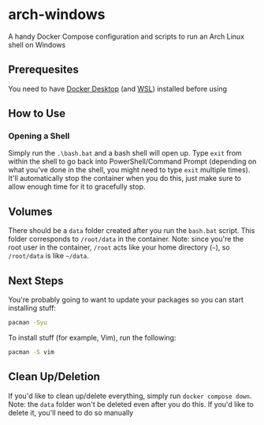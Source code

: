 # arch-windows

A handy Docker Compose configuration and scripts to run an Arch Linux shell on Windows

## Prerequesites

You need to have [Docker Desktop](https://docs.docker.com/desktop/install/windows-install/) (and [WSL](https://docs.microsoft.com/en-us/windows/wsl/install)) installed before using  

## How to Use

### Opening a Shell

Simply run the `.\bash.bat` and a bash shell will open up. Type `exit` from within the shell to go back into PowerShell/Command Prompt (depending on what you've done in the shell, you might need to type `exit` multiple times). It'll automatically stop the container when you do this, just make sure to allow enough time for it to gracefully stop.

## Volumes

There should be a `data` folder created after you run the `bash.bat` script. This folder corresponds to `/root/data` in the container. Note: since you're the root user in the container, `/root` acts like your home directory (`~`), so `/root/data` is like `~/data`.

## Next Steps

You're probably going to want to update your packages so you can start installing stuff:

```sh
pacman -Syu
```

To install stuff (for example, Vim), run the following:

```sh
pacman -S vim
```

## Clean Up/Deletion

If you'd like to clean up/delete everything, simply run `docker compose down`. Note: the `data` folder won't be deleted even after you do this. If you'd like to delete it, you'll need to do so manually
